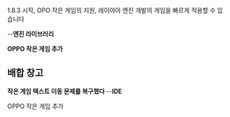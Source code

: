 

1.8.3 시작, OPO 작은 게임의 지원, 레이야아 엔진 개발의 게임을 빠르게 적용할 수 있습니다

--**엔진 라이브러리**


  **OPPO 작은 게임 추가**

  

##   **배합 창고**


  **작은 게임 텍스트 이동 문제를 복구했다**
--**IDE**

OPPO 작은 게임 추가
